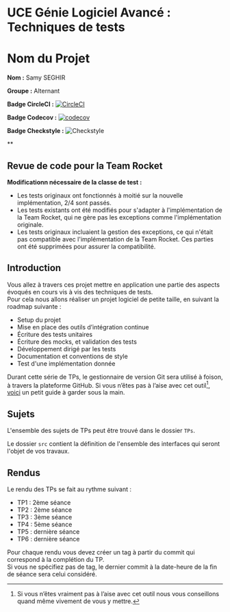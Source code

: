 # UCE Génie Logiciel Avancé : Techniques de tests

# Nom du Projet

**Nom :** Samy SEGHIR

**Groupe :** Alternant

**Badge CircleCI :**
[![CircleCI](https://dl.circleci.com/status-badge/img/gh/SEGHIRSamy/ceri-m1-techniques-de-test/tree/master.svg?style=svg)](https://dl.circleci.com/status-badge/redirect/gh/SEGHIRSamy/ceri-m1-techniques-de-test/tree/master)

**Badge Codecov :**
[![codecov](https://codecov.io/github/SEGHIRSamy/ceri-m1-techniques-de-test/graph/badge.svg?token=DMDH1H58MR)](https://codecov.io/github/SEGHIRSamy/ceri-m1-techniques-de-test)


**Badge Checkstyle :**
![Checkstyle](https://img.shields.io/badge/checkstyle-passing-brightgreen)

**
## Revue de code pour la Team Rocket 

**Modificationn nécessaire de la classe de test :**
- Les tests originaux ont fonctionnés à moitié sur la nouvelle implémentation, 2/4 sont passés.
- Les tests existants ont été modifiés pour s'adapter à l'implémentation de la Team Rocket, qui ne gère pas les exceptions comme l'implémentation originale. 
- Les tests originaux incluaient la gestion des exceptions, ce qui n'était pas compatible avec l'implémentation de la Team Rocket. Ces parties ont été supprimées pour assurer la compatibilité.


## Introduction

Vous allez à travers ces projet mettre en application une partie des aspects évoqués en cours vis à vis des techniques de tests.  
Pour cela nous allons réaliser un projet logiciel de petite taille, en suivant la roadmap suivante : 
- Setup du projet
- Mise en place des outils d’intégration continue
- Écriture des tests unitaires
- Écriture des mocks, et validation des tests
- Développement dirigé par les tests
- Documentation et conventions de style
- Test d'une implémentation donnée

Durant cette série de TPs, le gestionnaire de version Git sera utilisé à foison, à travers la plateforme GitHub. Si vous n’êtes pas à l’aise avec cet outil[^1], [voici](http://rogerdudler.github.io/git-guide/) un petit guide à garder sous la main.

## Sujets

L'ensemble des sujets de TPs peut être trouvé dans le dossier `TPs`.

Le dossier `src` contient la définition de l'ensemble des interfaces qui seront l'objet de vos travaux.

## Rendus

Le rendu des TPs se fait au rythme suivant :

- TP1 : 2ème séance
- TP2 : 2ème séance
- TP3 : 3ème séance
- TP4 : 5ème séance
- TP5 : dernière séance
- TP6 : dernière séance

Pour chaque rendu vous devez créer un tag à partir du commit qui correspond à la complétion du TP.  
Si vous ne spécifiez pas de tag, le dernier commit à la date-heure de la fin de séance sera celui considéré.

[^1]: Si vous n’êtes vraiment pas à l’aise avec cet outil nous vous conseillons quand même vivement de vous y mettre.
